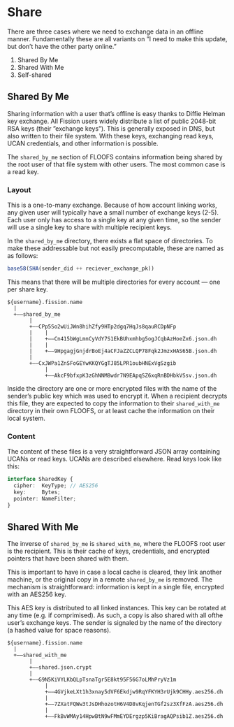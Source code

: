 # Share

There are three cases where we need to exchange data in an offline manner. Fundamentally these are all variants on ”I need to make this update, but don’t have the other party online.”

1. Shared By Me
2. Shared With Me
3. Self-shared

## Shared By Me

Sharing information with a user that’s offline is easy thanks to Diffie Helman key exchange. All Fission users widely distribute a list of public 2048-bit RSA keys \(their ”exchange keys”\). This is generally exposed in DNS, but also written to their file system. With these keys, exchanging read keys, UCAN credentials, and other information is possible.

The `shared_by_me` section of FLOOFS contains information being shared by the root user of that file system with other users. The most common case is a read key.

### Layout

This is a one-to-many exchange. Because of how account linking works, any given user will typically have a small number of exchange keys \(2-5\). Each user only has access to a single key at any given time, so the sender will use a single key to share with multiple recipient keys.

In the `shared_by_me` directory, there exists a flat space of directories. To make these addressable but not easily precomputable, these are named as as follows: 

```javascript
base58(SHA(sender_did ++ reciever_exchange_pk))
```

This means that there will be multiple directories for every account — one per share key.

```text
${username}.fission.name
  |
  +——shared_by_me
       |
       +——CPp5So2wUiJWn8hihZfy9HTp2dgq7HqJs8qauRCDpNFp
       |    |
       |    +——Cn415bWgLmnCyVdY7S1EkBUhxmhbg5ogJCqbAzHoeZx6.json.dh
       |    |
       |    +——9HpgagjGnjdrBoEj4aCFJaZZCLQP78Fqk2JmzxHAS65B.json.dh
       |
       +——CxJWPa1ZnSFoGEYwKKQYGgTJ85LPR1oubHNExVgSzgib
            |
            +——AkcF9bfxpK3zGhNNM8wdr7N9EApqSZ6xqRnBDHbkVSsv.json.dh          
```

Inside the directory are one or more encrypted files with the name of the sender’s public key which was used to encrypt it. When a recipient decrypts this file, they are expected to copy the information to their `shared_with_me` directory in their own FLOOFS, or at least cache the  information on their local system.

### Content

The content of these files is a very straightforward JSON array containing UCANs or read keys. UCANs are described elsewhere. Read keys look like this:

```typescript
interface SharedKey {
  cipher:  KeyType; // AES256
  key:     Bytes;
  pointer: NameFilter;
}
```

## Shared With Me

The inverse of `shared_by_me` is `shared_with_me`, where the FLOOFS root user is the recipient. This is their cache of keys, credentials, and encrypted pointers that have been shared with them.

This is important to have in case a local cache is cleared, they link another machine, or the original copy in a remote `shared_by_me` is removed. The mechanism is straightforward: information is kept in a single file, encrypted with an AES256 key.

This AES key is distributed to all linked instances. This key can be rotated at any time \(e.g. if comprimised\). As such, a copy is also shared with all ofthe user’s exchange keys. The sender is signaled by the name of the directory \(a hashed value for space reasons\).

```text
${username}.fission.name
  |
  +——shared_with_me
       |
       +——shared.json.crypt
       |
       +——G9N5KiVYLKbQLpTsnaTgr5E8kt95F56G7oLMhPryVz1m
            |
            +——4GVjkeLXt1h3xnay5dVF6Ekdjw9RqYFKYH3rUjk9CHHy.aes256.dh
            |
            +——7ZXatFQWw3tJsDHhozotH6V4D8vKqjenTGf2sz3XfFzA.aes256.dh
            |
            +——FkBvWMAy14HpwBtN9wFMmEYDErgzp5KiBragAQPsib1Z.aes256.dh
```

